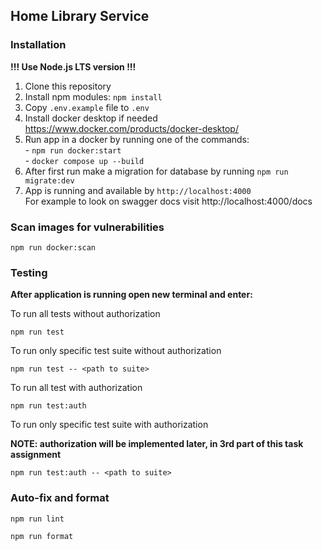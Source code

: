 ## Home Library Service

### Installation

**!!! Use Node.js LTS version !!!** 
1. Clone this repository 
2. Install npm modules: `npm install`
3. Copy `.env.example` file to `.env`
4. Install docker desktop if needed https://www.docker.com/products/docker-desktop/
5. Run app in a docker by running one of the commands:<br> - `npm run docker:start`<br> - `docker compose up --build`
6. After first run make a migration for database by running `npm run migrate:dev`
7. App is running and available by `http://localhost:4000` <br>For example to look on swagger docs visit http://localhost:4000/docs

### Scan images for vulnerabilities

```
npm run docker:scan
```

### Testing

**After application is running open new terminal and enter:**

To run all tests without authorization

```
npm run test
```

To run only specific test suite without authorization

```
npm run test -- <path to suite>
```

To run all test with authorization

```
npm run test:auth
```

To run only specific test suite with authorization

**NOTE: authorization will be implemented later, in 3rd part of this task assignment**

```
npm run test:auth -- <path to suite>
```

### Auto-fix and format

```
npm run lint
```

```
npm run format
```

